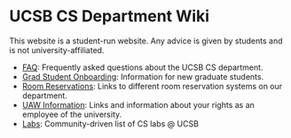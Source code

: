 # UCSB CS Department Wiki

This website is a student-run website. Any advice is given by students and is not university-affiliated.

- [FAQ](faq.md): Frequently asked questions about the UCSB CS department.
- [Grad Student Onboarding](grad_onboarding.md): Information for new graduate students.
- [Room Reservations](reservations.md): Links to different room reservation systems on our department.
- [UAW Information](ase.md): Links and information about your rights as an employee of the university.
- [Labs](labs.md): Community-driven list of CS labs @ UCSB 
